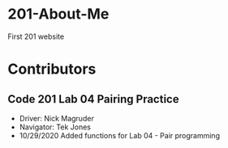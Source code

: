 # 201-About-Me
First 201 website 

# Contributors
## Code 201 Lab 04 Pairing Practice
* Driver: Nick Magruder
* Navigator: Tek Jones
* 10/29/2020
Added functions for Lab 04 - Pair programming